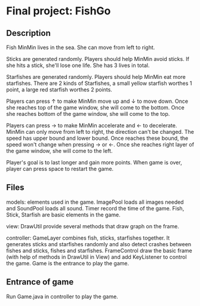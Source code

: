 # Final project: FishGo

## Description
Fish MinMin lives in the sea. She can move from left to right.

Sticks are generated randomly. Players should help MinMin avoid sticks.
If she hits a stick, she'll lose one life. She has 3 lives in total.

Starfishes are generated randomly. Players should help MinMin eat more starfishes.
There are 2 kinds of Starfishes, a small yellow starfish worthes 1 point, a large red starfish worthes 2 points.

Players can press ↑ to make MinMin move up and ↓ to move down. 
Once she reaches top of the game window, she will come to the bottom.
Once she reaches bottom of the game window, she will come to the top.

Players can press → to make MinMin accelerate and ← to decelerate.
MinMin can only move from left to right, the direction can't be changed.
The speed has upper bound and lower bound. Once reaches these bound, the speed won't change when pressing → or ←.
Once she reaches right layer of the game window, she will come to the left.

Player's goal is to last longer and gain more points.
When game is over, player can press space to restart the game.

## Files
models: elements used in the game.
ImagePool loads all images needed and SoundPool loads all sound.
Timer record the time of the game.
Fish, Stick, Starfish are basic elements in the game.

view:
DrawUtil provide several methods that draw graph on the frame.

controller:
GameLayer combines fish, sticks, starfishes together. 
It generates sticks and starfishes randomly 
and also detect crashes between fishes and sticks, fishes and starfishes.
FrameControl draw the basic frame (with help of methods in DrawUtil in View) 
and add KeyListener to control the game.
Game is the entrance to play the game.


## Entrance of game
Run Game.java in controller to play the game.

